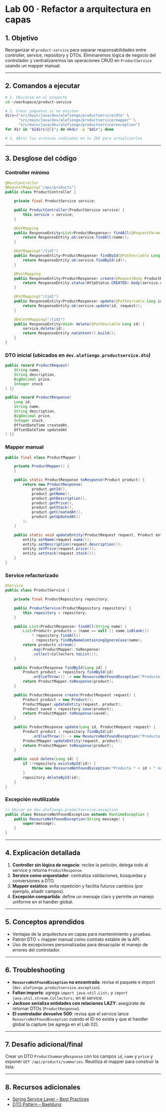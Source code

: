 # Lab 00 · Refactor a arquitectura en capas

## 1. Objetivo

Reorganizar el `product-service` para separar responsabilidades entre controller, service, repository y DTOs. Eliminaremos lógica de negocio del controlador y centralizaremos las operaciones CRUD en `ProductService` usando un mapper manual.

---

## 2. Comandos a ejecutar

```bash
# 1. Ubicarse en el proyecto
cd ~/workspace/product-service

# 2. Crear paquetes si no existen
dirs=("src/main/java/dev/alefiengo/productservice/dto" \
      "src/main/java/dev/alefiengo/productservice/mapper" \
      "src/main/java/dev/alefiengo/productservice/exception")
for dir in "${dirs[@]}"; do mkdir -p "$dir"; done

# 3. Abrir los archivos indicados en tu IDE para actualizarlos
```

---

## 3. Desglose del código

### Controller mínimo
```java
@RestController
@RequestMapping("/api/products")
public class ProductController {

    private final ProductService service;

    public ProductController(ProductService service) {
        this.service = service;
    }

    @GetMapping
    public ResponseEntity<List<ProductResponse>> findAll(@RequestParam(required = false) String name) {
        return ResponseEntity.ok(service.findAll(name));
    }

    @GetMapping("/{id}")
    public ResponseEntity<ProductResponse> findById(@PathVariable Long id) {
        return ResponseEntity.ok(service.findById(id));
    }

    @PostMapping
    public ResponseEntity<ProductResponse> create(@RequestBody ProductRequest request) {
        return ResponseEntity.status(HttpStatus.CREATED).body(service.create(request));
    }

    @PutMapping("/{id}")
    public ResponseEntity<ProductResponse> update(@PathVariable Long id, @RequestBody ProductRequest request) {
        return ResponseEntity.ok(service.update(id, request));
    }

    @DeleteMapping("/{id}")
    public ResponseEntity<Void> delete(@PathVariable Long id) {
        service.delete(id);
        return ResponseEntity.noContent().build();
    }
}
```

### DTO inicial (ubicados en `dev.alefiengo.productservice.dto`)
```java
public record ProductRequest(
    String name,
    String description,
    BigDecimal price,
    Integer stock
) {}

public record ProductResponse(
    Long id,
    String name,
    String description,
    BigDecimal price,
    Integer stock,
    OffsetDateTime createdAt,
    OffsetDateTime updatedAt
) {}
```

### Mapper manual
```java
public final class ProductMapper {

    private ProductMapper() {
    }

    public static ProductResponse toResponse(Product product) {
        return new ProductResponse(
            product.getId(),
            product.getName(),
            product.getDescription(),
            product.getPrice(),
            product.getStock(),
            product.getCreatedAt(),
            product.getUpdatedAt()
        );
    }

    public static void updateEntity(ProductRequest request, Product entity) {
        entity.setName(request.name());
        entity.setDescription(request.description());
        entity.setPrice(request.price());
        entity.setStock(request.stock());
    }
}
```

### Service refactorizado
```java
@Service
public class ProductService {

    private final ProductRepository repository;

    public ProductService(ProductRepository repository) {
        this.repository = repository;
    }

    public List<ProductResponse> findAll(String name) {
        List<Product> products = (name == null || name.isBlank())
            ? repository.findAll()
            : repository.findByNameContainingIgnoreCase(name);
        return products.stream()
            .map(ProductMapper::toResponse)
            .collect(Collectors.toList());
    }

    public ProductResponse findById(Long id) {
        Product product = repository.findById(id)
            .orElseThrow(() -> new ResourceNotFoundException("Producto " + id + " no encontrado"));
        return ProductMapper.toResponse(product);
    }

    public ProductResponse create(ProductRequest request) {
        Product product = new Product();
        ProductMapper.updateEntity(request, product);
        Product saved = repository.save(product);
        return ProductMapper.toResponse(saved);
    }

    public ProductResponse update(Long id, ProductRequest request) {
        Product product = repository.findById(id)
            .orElseThrow(() -> new ResourceNotFoundException("Producto " + id + " no encontrado"));
        ProductMapper.updateEntity(request, product);
        return ProductMapper.toResponse(product);
    }

    public void delete(Long id) {
        if (!repository.existsById(id)) {
            throw new ResourceNotFoundException("Producto " + id + " no encontrado");
        }
        repository.deleteById(id);
    }
}
```

### Excepción reutilizable
```java
// Ubicar en dev.alefiengo.productservice.exception
public class ResourceNotFoundException extends RuntimeException {
    public ResourceNotFoundException(String message) {
        super(message);
    }
}
```

---

## 4. Explicación detallada

1. **Controller sin lógica de negocio**: recibe la petición, delega todo al service y retorna `ProductResponse`.
2. **Service como orquestador**: centraliza validaciones, búsquedas y conversiones a DTO.
3. **Mapper estático**: evita repetición y facilita futuros cambios (por ejemplo, añadir campos).
4. **Excepción compartida**: define un mensaje claro y permite un manejo uniforme en el handler global.

---

## 5. Conceptos aprendidos

- Ventajas de la arquitectura en capas para mantenimiento y pruebas.
- Patrón DTO + mapper manual como contrato estable de la API.
- Uso de excepciones personalizadas para desacoplar el manejo de errores del controlador.

---

## 6. Troubleshooting

- **`ResourceNotFoundException` no encontrada**: revisa el paquete e import (`dev.alefiengo.productservice.exception`).
- **Faltan imports**: agrega `import java.util.List;` y `import java.util.stream.Collectors;` en el service.
- **Jackson serializa entidades con relaciones LAZY**: asegúrate de retornar DTOs (`ProductResponse`).
- **El controlador devuelve 500**: revisa que el service lance `ResourceNotFoundException` cuando el ID no exista y que el handler global la capture (se agrega en el Lab 02).

---

## 7. Desafío adicional/final

Crear un DTO `ProductSummaryResponse` con los campos `id`, `name` y `price` y exponer `GET /api/products/summaries`. Reutiliza el mapper para construir la lista.

---

## 8. Recursos adicionales

- [Spring Service Layer – Best Practices](https://docs.spring.io/spring-framework/docs/current/reference/html/core.html#beans-factory)
- [DTO Pattern – Baeldung](https://www.baeldung.com/java-dto-pattern)
